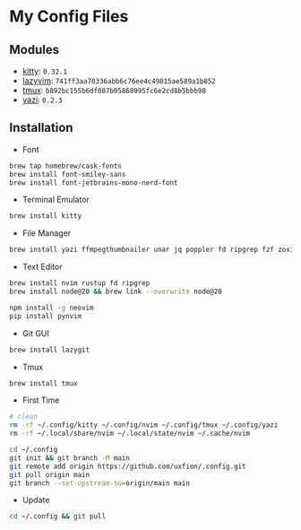# My Config Files

## Modules

- [kitty](https://github.com/kovidgoyal/kitty): `0.32.1`
- [lazyvim](https://github.com/LazyVim/starter): `741ff3aa70336abb6c76ee4c49815ae589a1b852`
- [tmux](https://github.com/gpakosz/.tmux): `b892bc155b6df087b05868995fc6e2cd8b5bbb98`
- [yazi](https://github.com/sxyazi/yazi/tree/main/yazi-config/preset): `0.2.3`

## Installation

- Font

```bash
brew tap homebrew/cask-fonts
brew install font-smiley-sans
brew install font-jetbrains-mono-nerd-font
```

- Terminal Emulator

```bash
brew install kitty
```

- File Manager

```bash
brew install yazi ffmpegthumbnailer unar jq poppler fd ripgrep fzf zoxide
```

- Text Editor

```bash
brew install nvim rustup fd ripgrep
brew install node@20 && brew link --overwrite node@20

npm install -g neovim
pip install pynvim
```

- Git GUI

```bash
brew install lazygit
```

- Tmux

```bash
brew install tmux
```

- First Time

```bash
# clean
rm -rf ~/.config/kitty ~/.config/nvim ~/.config/tmux ~/.config/yazi
rm -rf ~/.local/share/nvim ~/.local/state/nvim ~/.cache/nvim

cd ~/.config
git init && git branch -M main
git remote add origin https://github.com/uxfion/.config.git
git pull origin main
git branch --set-upstream-to=origin/main main
```

- Update

```bash
cd ~/.config && git pull
```
